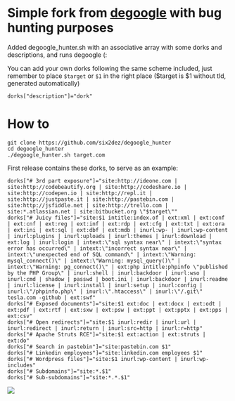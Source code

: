 # Simple fork from [degoogle](https://github.com/deepseagirl/degoogle) with bug hunting purposes

Added degoogle_hunter.sh with an associative array with some dorks and descriptions, and runs degoogle (:

You can add your own dorks following the same scheme included, just remember to place `$target` or `$1` in the right place ($target is $1 without tld, generated automatically)

```dorks["description"]="dork"```

# How to

```
git clone https://github.com/six2dez/degoogle_hunter
cd degoogle_hunter 
./degoogle_hunter.sh target.com
```


First release contains these dorks, to serve as an example:

```
dorks["# 3rd part exposure"]="site:http://ideone.com | site:http://codebeautify.org | site:http://codeshare.io | site:http://codepen.io | site:http://repl.it | site:http://justpaste.it | site:http://pastebin.com | site:http://jsfiddle.net | site:http://trello.com | site:*.atlassian.net | site:bitbucket.org \"$target\""
dorks["# Juicy files"]="site:$1 intitle:index.of | ext:xml | ext:conf | ext:cnf | ext:reg | ext:inf | ext:rdp | ext:cfg | ext:txt | ext:ora | ext:ini | ext:sql | ext:dbf | ext:mdb | inurl:wp- | inurl:wp-content | inurl:plugins | inurl:uploads | inurl:themes | inurl:download | ext:log | inurl:login | intext:\"sql syntax near\" | intext:\"syntax error has occurred\" | intext:\"incorrect syntax near\" | intext:\"unexpected end of SQL command\" | intext:\"Warning: mysql_connect()\" | intext:\"Warning: mysql_query()\" | intext:\"Warning: pg_connect()\" | ext:php intitle:phpinfo \"published by the PHP Group\" | inurl:shell | inurl:backdoor | inurl:wso | inurl:cmd | shadow | passwd | boot.ini | inurl:backdoor | inurl:readme | inurl:license | inurl:install | inurl:setup | inurl:config | inurl:\"/phpinfo.php\" | inurl:\".htaccess\" | inurl:\"/.git\" tesla.com -github | ext:swf"
dorks["# Exposed documents"]="site:$1 ext:doc | ext:docx | ext:odt | ext:pdf | ext:rtf | ext:sxw | ext:psw | ext:ppt | ext:pptx | ext:pps | ext:csv"
dorks["# Open redirects"]="site:$1 inurl:redir | inurl:url | inurl:redirect | inurl:return | inurl:src=http | inurl:r=http"
dorks["# Apache Struts RCE"]="site:$1 ext:action | ext:struts | ext:do"
dorks["# Search in pastebin"]="site:pastebin.com $1"
dorks["# Linkedin employees"]="site:linkedin.com employees $1"
dorks["# Wordpress files"]="site:$1 inurl:wp-content | inurl:wp-includes"
dorks["# Subdomains"]="site:*.$1"
dorks["# Sub-subdomains"]="site:*.*.$1"
```

![](https://github.com/six2dez/degoogle_hunter/blob/master/2020-12-13%2001_56_29-Clipboard.png)
